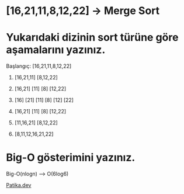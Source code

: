# **[16,21,11,8,12,22] -> Merge Sort**

# Yukarıdaki dizinin sort türüne göre aşamalarını yazınız.


Başlangıç: [16,21,11,8,12,22]

1. [16,21,11] [8,12,22]

2. [16,21] [11] [8] [12,22]

3. [16] [21] [11] [8] [12] [22]

4. [16,21] [11] [8] [12,22]

5. [11,16,21] [8,12,22]

6. [8,11,12,16,21,22]

# Big-O gösterimini yazınız.

Big-O(nlogn) --> O(6log6)

[Patika.dev](https://www.patika.dev) 





